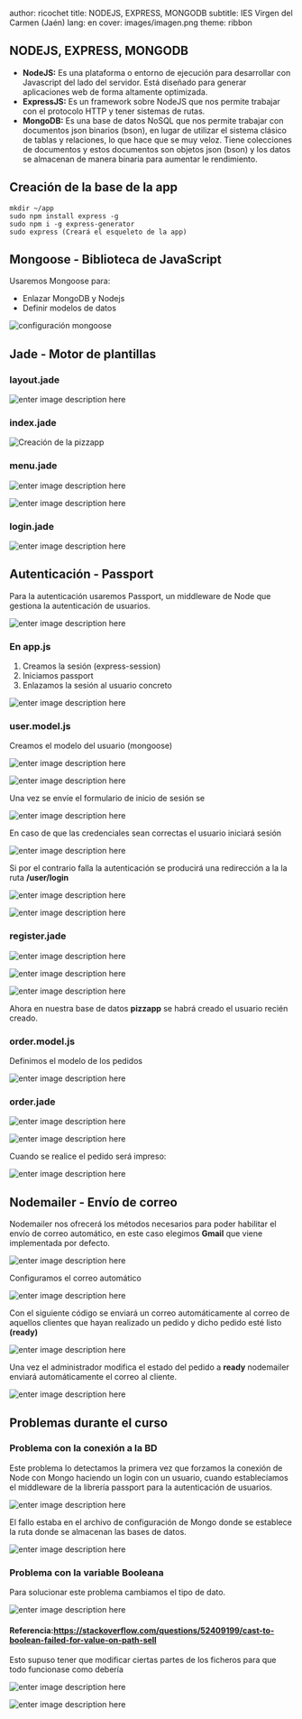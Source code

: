 ﻿author: ricochet
title: NODEJS, EXPRESS, MONGODB
subtitle: IES Virgen del Carmen (Jaén)
lang: en
cover: images/imagen.png
theme: ribbon

## NODEJS, EXPRESS, MONGODB


 - **NodeJS:** Es una plataforma o entorno de ejecución para desarrollar con Javascript del lado del servidor. Está diseñado para generar aplicaciones web de forma altamente optimizada.
 - **ExpressJS:**  Es un framework sobre NodeJS que nos permite trabajar con el protocolo HTTP y tener sistemas de rutas.
 - **MongoDB:**  Es una base de datos NoSQL que nos permite trabajar con documentos json binarios (bson), en lugar de utilizar el sistema clásico de tablas y relaciones, lo que hace que se muy veloz. Tiene colecciones de documentos y estos documentos son objetos json (bson) y los datos se almacenan de manera binaria para aumentar le rendimiento.

## Creación de la base de la app

    mkdir ~/app
    sudo npm install express -g
    sudo npm i -g express-generator
    sudo express (Creará el esqueleto de la app)

## Mongoose - Biblioteca de JavaScript
Usaremos Mongoose para:

 - Enlazar MongoDB y Nodejs
 - Definir modelos de datos 

![configuración mongoose](https://lh3.googleusercontent.com/SNqzWBz-IatMPQoWFXs9BtxLugOYWXDXpWEyRLAJh38lOexLSc0J1icCF2FZ0WKWwtaotM8af9mj "Config")

## Jade - Motor de plantillas
### layout.jade

![enter image description here](https://lh3.googleusercontent.com/idDFrSXZRiY2HZjMo-VAV9t5mObO7cuvAF42JmtdKW9YGbF6dVPzZL6ElcmeYsiXQD6fIFHluM5o "Bootstrap")

### index.jade
![Creación de la pizzapp](https://lh3.googleusercontent.com/5tok6kDaZW4V6w3f203Kfox--4P7KY7skOt4bEF4903746v0eYnAzG1gnF0279FelHKdTs53Yu-O)

### menu.jade
![enter image description here](https://lh3.googleusercontent.com/04dEeGGVZlC4IYBSdM1WEHDsuI67_Owz7w5Pk2pxYsoeg2rPvwHBkW3Fp71z1P0hmHg2LhzOLjbW)

![enter image description here](https://lh3.googleusercontent.com/Qs24Zb9elh5Pcic7YFTGzGDk6ykyGHuwjxhVdRgOfroVYsWOmd7czbmkW7-0mrYR5zUsiZzMD-1l)

### login.jade
![enter image description here](https://lh3.googleusercontent.com/1N9vMtFtdkdr5BIhGA-scR7rbk_snKKtklgeMKj6oCFiUz0OM_TRUwoqQydkguAQZnd7Z0GwSnLb)

## Autenticación - Passport
Para la autenticación usaremos Passport, un middleware de Node que gestiona la autenticación de usuarios.

![enter image description here](https://lh3.googleusercontent.com/fT4IQB-eJ3Scleuekg0Hv0_urStmXB1c_rLi8gEg9Rmy0J2Sa6HHhqc1x2b3fsXgWMLIwkJ-lwP4)

### En app.js

 1. Creamos la sesión (express-session)
 2. Iniciamos passport
 3. Enlazamos la sesión al usuario  concreto

![enter image description here](https://lh3.googleusercontent.com/tPuyMlWbqiV0g6V2jdFeByIoNoSygKupR_i4QL32_LSYxU1RBFhjjZ3_2zzqPBXY-RaE5ztui6_N)

### user.model.js
Creamos el modelo del usuario (mongoose)

![enter image description here](https://lh3.googleusercontent.com/iG1DdvYPSaBlgUFI8Gj1u336r1ujzWT7AdP-aeecpQQtB5ywk_OLC4oTKWZGIV83i8YukM7SRgbw)


![enter image description here](https://lh3.googleusercontent.com/rWWZ3bwlD6hfEVFP_Nlmk_G3_W2M9_sUhbGkJ7A6Z2obgvqBJmUZ4K3qLhixBWhBpQisJfPbZ38n)

Una vez se envíe el formulario de inicio de sesión se 

![enter image description here](https://lh3.googleusercontent.com/q8WlZFVJgcC5vXJMs60sUHmopA-J6vAinh1CgH5wtFXchlnaXdqGVjzRDFosYDq-rh8C1fcKZG0p)

En caso de que las credenciales sean correctas el usuario iniciará sesión

![enter image description here](https://lh3.googleusercontent.com/1WFWXmr7vz-MHvgIPzaI8r2T1oDo_M_R70qy6oWBov9WObY7KP5b_L568Y8VfQgxafo3g2G_m82D)

Si por el contrario falla la autenticación se producirá una redirección a la la ruta **/user/login**

![enter image description here](https://lh3.googleusercontent.com/ryrnmfO36m0dGzIqfiEnB6TMtiyepjahUzh9xeEoaC-tqwd6bJNs8xQzw2ow3SSMZe--b1uNUXGg)


![enter image description here](https://lh3.googleusercontent.com/JseEZQBkXwv3nVh8aOQQo8mDai7pwG69iy_tzadpQFzvLpEh3Z6Xjfk28LEX1fua_U1Hw4hix-RM)

### register.jade

![enter image description here](https://lh3.googleusercontent.com/8vHKF_uomoWUfjPlOHsfnDMQ1Rd9Ws2_sYtr0fF1I5FkFsLcCAWFTl6TLxfUKiWcEygEmp-c9mYY)

![enter image description here](https://lh3.googleusercontent.com/NeMbvODpTc0a98REbLPKMKKH9aT4q7dnyMlzgIRFYx1ub-mYoHSSiyodMnomimH0mKgw1haUm3b2)

![enter image description here](https://lh3.googleusercontent.com/IYwHVAt7s711cTSJFPx1i9TKtPirkml4URxeuLszvoETyZChzMILYtDgmcEbIeT8atW4KHO4vdXo)

Ahora en nuestra base de  datos **pizzapp** se habrá creado el usuario recién creado.

### order.model.js

Definimos el modelo de los pedidos

![enter image description here](https://lh3.googleusercontent.com/CChxv-waYNBvXp2kQtL75-8tyukoYaE4urPIE9RMHoykz3C6X5Fy2sOihbFSBj_UfIe1A5_2bMIN)

### order.jade

![enter image description here](https://lh3.googleusercontent.com/g6rbD0TYh7FsmesTiEItV5E8WPodQHMitFk6z6vNaPHwfIewUtWa1-TaWm2yE5x_HoBoymbHwdgX)


![enter image description here](https://lh3.googleusercontent.com/8RlipmSMnox7mHWzyWQlEmSp_6crx-9tjLe6v7q8fFLwL-f7560QyjWR2tRlmVsH3IqjpJ2hRS29)

Cuando se realice el pedido será impreso:

![enter image description here](https://lh3.googleusercontent.com/_KBKRw_xd5pofTcR9XYfgH_8dt3vTtkkLTZooonT3pmFoFsvVoJHNUUxQU2HP6Fp7jXQE8FIIYZe)


## Nodemailer - Envío de correo
Nodemailer nos ofrecerá los métodos necesarios para poder habilitar el envío de correo automático, en este caso elegimos **Gmail** que viene implementada por defecto.

![enter image description here](https://lh3.googleusercontent.com/ejC9-L0iry4Z_V_4xVTa0SjJ4B1-tv5YhiBPSFi3nDunJzGVpmLJuW7n5eHvLFaWtOtMt0rcs7kw)

Configuramos el correo automático

![enter image description here](https://lh3.googleusercontent.com/-Nn3h9IA3PaMk87e1pw_vutH8GiVmiDG4qitXrO4G8nVNv_1p4J_QxBVCgN255en-LbnUOdz-dm2)

Con el siguiente código se enviará un correo automáticamente al correo de aquellos clientes que hayan realizado un pedido y dicho pedido esté listo **(ready)**

![enter image description here](https://lh3.googleusercontent.com/GxIVdta7TG9UM5AJ6c9LVrYhJGvUkyDUrur57POetP7xkgRd-PnvyMXKkj0xPkQRK2laGXkQ32uj)

Una vez el administrador modifica el estado del pedido a **ready** nodemailer enviará automáticamente el correo al cliente.

![enter image description here](https://lh3.googleusercontent.com/VPmNt3vWf6bRz_m_kCSkzlgzDjvQgSrcaVmvAhqZhox7_60vNe8wKiQuC6E6lDtMMPTn9JkjUic1)

## Problemas durante el curso

### Problema con la conexión a la BD
Este problema lo detectamos la primera vez que forzamos la conexión de Node con Mongo haciendo un login con un usuario, cuando establecíamos el middleware de la librería passport para la autenticación de usuarios.

![enter image description here](https://lh3.googleusercontent.com/bUDMAfaYZyCb46ZqiblCxAitRB5i4-EgkJBQdP0CoMQgYaUEVZoqdiErQHq0UizBFPLJMbZPY_of)




El fallo estaba en el archivo de configuración de Mongo donde se establece la ruta donde se almacenan las bases de datos.

![enter image description here](https://lh3.googleusercontent.com/QBMmEj5WqGuTaLMPa6TJ1kS4ZMvmKtVpkAszAiLHsX6mklvmtJV518DqINWuERM3MPJwfWjSnP7g)


### Problema con la variable Booleana

Para solucionar este problema cambiamos el tipo de dato.

![enter image description here](https://lh3.googleusercontent.com/NML32NGkuSR_im0MjFAnjiGU3keMEB7xJLyE7RXryn03Gmum-H27TV2RC9TCBB5aID7AKsfEHmJv)


#### Referencia:https://stackoverflow.com/questions/52409199/cast-to-boolean-failed-for-value-on-path-sell

Esto supuso tener que modificar ciertas partes de los ficheros para que todo funcionase como debería

![enter image description here](https://lh3.googleusercontent.com/njtlHNMcOXjhcY1odml5o4_JiBSFFGbuAc-nr3kDcFPwFrQESvb6sYKB8pbrGJYtv8OOh0uHqNIE)

![enter image description here](https://lh3.googleusercontent.com/MfNYF0webPTRdcj75H_n9bAxCPiSKhgLdAE8gEMzoMdjFx-_XqvV2O93wfyLrasfz1zEBnLB1VNC)




